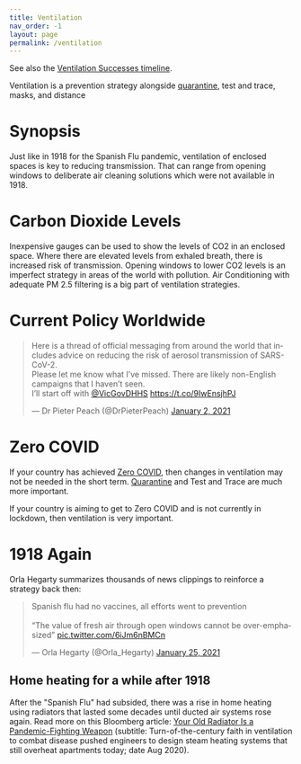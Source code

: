 ```yaml
---
title: Ventilation  
nav_order: -1
layout: page
permalink: /ventilation
---
```


See also the [Ventilation Successes timeline](/ventilation-successes).

Ventilation is a prevention strategy alongside [quarantine](/quarantine), test and trace, masks, and distance

# Synopsis

Just like in 1918 for the Spanish Flu pandemic, ventilation of enclosed spaces is key to reducing transmission. That can range from opening windows to deliberate air cleaning solutions which were not available in 1918.

# Carbon Dioxide Levels

Inexpensive gauges can be used to show the levels of CO2 in an enclosed space. Where there are elevated levels from exhaled breath, there is increased risk of transmission. Opening windows to lower CO2 levels is an imperfect strategy in areas of the world with pollution. Air Conditioning with adequate PM 2.5 filtering is a big part of ventilation strategies.

# Current Policy Worldwide

<blockquote class="twitter-tweet"><p lang="en" dir="ltr">Here is a thread of official messaging from around the world that includes advice on reducing the risk of aerosol transmission of SARS-CoV-2. <br>Please let me know what I’ve missed. There are likely non-English campaigns that I haven’t seen.<br>I’ll start off with <a href="https://twitter.com/VicGovDHHS?ref_src=twsrc%5Etfw">@VicGovDHHS</a> <a href="https://t.co/9IwEnsjhPJ">https://t.co/9IwEnsjhPJ</a></p>&mdash; Dr Pieter Peach (@DrPieterPeach) <a href="https://twitter.com/DrPieterPeach/status/1345254794886144001?ref_src=twsrc%5Etfw">January 2, 2021</a></blockquote> <script async src="https://platform.twitter.com/widgets.js" charset="utf-8"></script>

# Zero COVID

If your country has achieved [Zero COVID](/zeroCOVID), then changes in ventilation may not be needed in the short term. [Quarantine](/quarantine) and Test and Trace are much more important. 

If your country is aiming to get to Zero COVID and is not currently in lockdown, then ventilation is very important. 

# 1918 Again

Orla Hegarty summarizes thousands of news clippings to reinforce a strategy back then:

<blockquote class="twitter-tweet"><p lang="en" dir="ltr">Spanish flu had no vaccines, all efforts went to prevention<br><br>“The value of fresh air through open windows cannot be over-emphasized” <a href="https://t.co/6iJm6nBMCn">pic.twitter.com/6iJm6nBMCn</a></p>&mdash; Orla Hegarty (@Orla_Hegarty) <a href="https://twitter.com/Orla_Hegarty/status/1353808524179091457?ref_src=twsrc%5Etfw">January 25, 2021</a></blockquote> <script async src="https://platform.twitter.com/widgets.js" charset="utf-8"></script>

## Home heating for a while after 1918

After the "Spanish Flu" had subsided, there was a rise in home heating using radiators that lasted some decades until ducted air systems rose again. Read more on this Bloomberg article: [Your Old Radiator Is a Pandemic-Fighting Weapon](https://www.bloomberg.com/news/articles/2020-08-05/the-curious-history-of-steam-heat-and-pandemics) (subtitle: Turn-of-the-century faith in ventilation to combat disease pushed engineers to design steam heating systems that still overheat apartments today; date Aug 2020).

